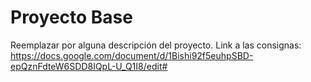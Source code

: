 # Proyecto Base

Reemplazar por alguna descripción del proyecto.
Link a las consignas:
https://docs.google.com/document/d/1Bishi92f5euhpSBD-epQznFdteW6SDD8IQpL-U_Q1I8/edit#
